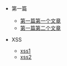 * 第一篇
    * [第一篇第一个文章](md/sql1.md)
    * [第一篇第二个文章](md/sql2.md)

* XSS
    * [xss1](md/xss1.md)
    * [xss2](md/xss2.md)